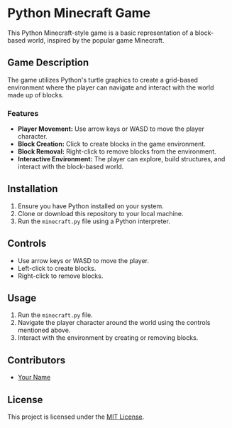 # Python Minecraft Game

This Python Minecraft-style game is a basic representation of a block-based world, inspired by the popular game Minecraft.

## Game Description

The game utilizes Python's turtle graphics to create a grid-based environment where the player can navigate and interact with the world made up of blocks.

### Features

- **Player Movement:** Use arrow keys or WASD to move the player character.
- **Block Creation:** Click to create blocks in the game environment.
- **Block Removal:** Right-click to remove blocks from the environment.
- **Interactive Environment:** The player can explore, build structures, and interact with the block-based world.

## Installation

1. Ensure you have Python installed on your system.
2. Clone or download this repository to your local machine.
3. Run the `minecraft.py` file using a Python interpreter.

## Controls

- Use arrow keys or WASD to move the player.
- Left-click to create blocks.
- Right-click to remove blocks.

## Usage

1. Run the `minecraft.py` file.
2. Navigate the player character around the world using the controls mentioned above.
3. Interact with the environment by creating or removing blocks.

## Contributors

- [Your Name](https://github.com/your-username)

## License

This project is licensed under the [MIT License](LICENSE).
